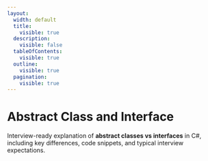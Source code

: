 ```yaml
---
layout:
  width: default
  title:
    visible: true
  description:
    visible: false
  tableOfContents:
    visible: true
  outline:
    visible: true
  pagination:
    visible: true
---
```


# Abstract Class and Interface

Interview-ready explanation of **abstract classes vs interfaces** in C#, including key differences, code snippets, and typical interview expectations.
